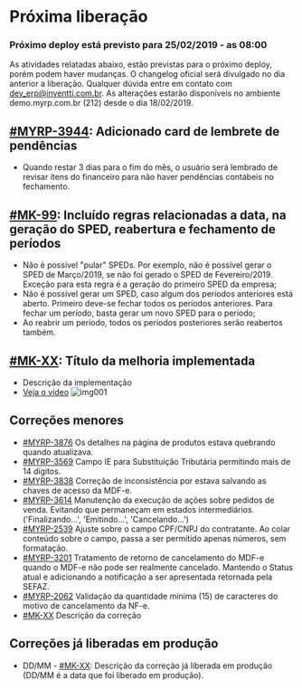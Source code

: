 # Próxima liberação

### Próximo deploy está previsto para 25/02/2019 - as 08:00
As atividades relatadas abaixo, estão previstas para o próximo deploy, porém podem haver mudanças. O changelog oficial será divulgado no dia anterior a liberação. Qualquer dúvida entre em contato com dev_erp@inventti.com.br.
As alterações estarão disponíveis no ambiente demo.myrp.com.br (212) desde o dia 18/02/2019.

## [#MYRP-3944](https://devmyrp.atlassian.net/browse/MYRP-3944): Adicionado card de lembrete de pendências
* Quando restar 3 dias para o fim do mês, o usuário será lembrado de revisar ítens do financeiro para não haver pendências contábeis no fechamento.

## [#MK-99](https://devmyrp.atlassian.net/browse/MK-99): Incluído regras relacionadas a data, na geração do SPED, reabertura e fechamento de períodos
* Não é possível "pular" SPEDs. Por exemplo, não é possível gerar o SPED de Março/2019, se não foi gerado o SPED de Fevereiro/2019. Exceção para esta regra é a geração do primeiro SPED da empresa;
* Não é possível gerar um SPED, caso algum dos períodos anteriores está aberto. Primeiro deve-se fechar todos os períodos anteriores. Para fechar um período, basta gerar um novo SPED para o período;
* Ao reabrir um período, todos os períodos posteriores serão reabertos também.

## [#MK-XX](https://devmyrp.atlassian.net/browse/MK-XX): Título da melhoria implementada
* Descrição da implementação
* [Veja o vídeo](http://recordit.co/2MyFCjFpdq)
![img001](https://i.imgur.com/XXXX.png)

## Correções menores
* [#MYRP-3876](https://devmyrp.atlassian.net/browse/MYRP-3876) Os detalhes na página de produtos estava quebrando quando atualizava.
* [#MYRP-3569](https://devmyrp.atlassian.net/browse/MYRP-3569) Campo IE para Substituição Tributária permitindo mais de 14 dígitos.
* [#MYRP-3838](https://devmyrp.atlassian.net/browse/MYRP-3838) Correção de inconsistência por estava salvando as chaves de acesso da MDF-e.
* [#MYRP-3614](https://devmyrp.atlassian.net/browse/MYRP-3614) Manutenção da execução de ações sobre pedidos de venda. Evitando que permaneçam em estados intermediários.('Finalizando...', 'Emitindo...', 'Cancelando...')
* [#MYRP-2539](https://devmyrp.atlassian.net/browse/MYRP-2539) Ajuste sobre o campo CPF/CNPJ do contratante. Ao colar conteúdo sobre o campo, passa a ser permitido apenas números, sem formatação.
* [#MYRP-3201](https://devmyrp.atlassian.net/browse/MYRP-3201) Tratamento de retorno de cancelamento do MDF-e quando o MDF-e não pode ser realmente cancelado. Mantendo o Status atual e adicionando a notificação a ser apresentada retornada pela SEFAZ.
* [#MYRP-2062](https://devmyrp.atlassian.net/browse/MYRP-2062) Validação da quantidade mínima (15) de caracteres do motivo de cancelamento da NF-e.
* [#MK-XX](https://devmyrp.atlassian.net/browse/MK-XX) Descrição da correção

## Correções já liberadas em produção
* DD/MM - [#MK-XX](https://devmyrp.atlassian.net/browse/MK-XX): Descrição da correção já liberada em produção (DD/MM é a data que foi liberado em produção).
